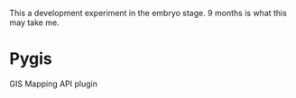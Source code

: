 This a development experiment in the embryo stage. 9 months is what this may take me.

# Pygis
GIS Mapping API plugin
